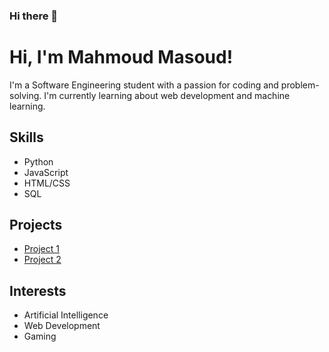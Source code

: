 ### Hi there 👋

<!--
**MaMasoud/MaMasoud** is a ✨ _special_ ✨ repository because its `README.md` (this file) appears on your GitHub profile.

Here are some ideas to get you started:

- 🔭 I’m currently working on ...
- 🌱 I’m currently learning ...
- 👯 I’m looking to collaborate on ...
- 🤔 I’m looking for help with ...
- 💬 Ask me about ...
- 📫 How to reach me: ...
- 😄 Pronouns: ...
- ⚡ Fun fact: ...
-->
# Hi, I'm Mahmoud Masoud!

I'm a Software Engineering student with a passion for coding and problem-solving. I'm currently learning about web development and machine learning.

## Skills

- Python
- JavaScript
- HTML/CSS
- SQL

## Projects

- [Project 1](https://github.com/mahmoudmasoud/project1)
- [Project 2](https://github.com/mahmoudmasoud/project2)

## Interests

- Artificial Intelligence
- Web Development
- Gaming

